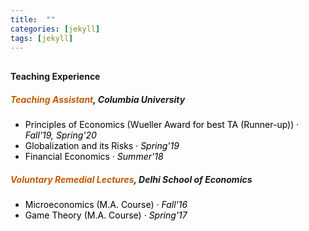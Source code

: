 ```yaml
---
title:  ""
categories: [jekyll]
tags: [jekyll]
---
```


<h4 style="margin-top:30px;" id="working-papers"><strong>Teaching Experience</strong></h4>
<p>
<!---
<br />(<a href="" target="_blank">Course evaluations</a>)</p>
-->
<h5 id="masters"><strong style="color:#C35900">Teaching Assistant</strong>, Columbia University </h5>

<ul>
 <li><font  color="#000000">Principles of Economics (Wueller Award for best TA (Runner-up)) &middot; <em>Fall'19, Spring'20</em></font> 
  <!----- (<a href="https://github.com/Gupta-Sakshi/principles_student_eval.pdf" style="color:#2980b9;" target="_blank">Evaluation</a>) 
-->
</li>
  <li><font  color="#000000">Globalization and its Risks &middot; <em>Spring'19</em></font>
   <!-- (<a href="https://github.com/Gupta-Sakshi/global_student_eval.pdf" style="color:#2980b9;" target="_blank">Evaluation</a>)
-->
</li>
  <li><font  color="#000000">Financial Economics &middot;  <em>Summer'18</em></font> </li>
</ul>

<h5 id="dse"><strong style="color:#C35900"> Voluntary Remedial Lectures</strong>, Delhi School of Economics</h5>

<ul>
  <li><font  color="#000000">Microeconomics (M.A. Course)  &middot; <em>Fall'16</em></font></li>
  <li><font  color="#000000">Game Theory (M.A. Course)  &middot; <em>Spring'17</em></font></li>
</ul>
